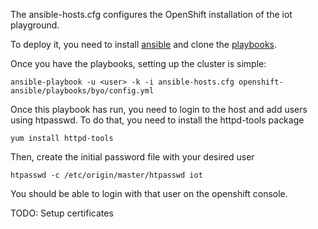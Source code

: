 The ansible-hosts.cfg configures the OpenShift installation of the iot playground. 

To deploy it, you need to install [ansible](https://www.ansible.com/) and clone the
[playbooks](https://github.com/openshift/openshift-ansible).

Once you have the playbooks, setting up the cluster is simple:

    ansible-playbook -u <user> -k -i ansible-hosts.cfg openshift-ansible/playbooks/byo/config.yml

Once this playbook has run, you need to login to the host and add users using htpasswd. To do that,
you need to install the httpd-tools package

    yum install httpd-tools

Then, create the initial password file with your desired user

    htpasswd -c /etc/origin/master/htpasswd iot

You should be able to login with that user on the openshift console.

TODO: Setup certificates
